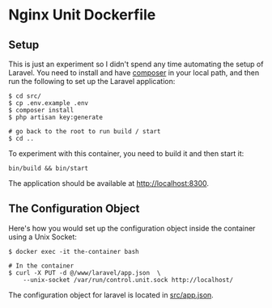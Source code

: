 # Nginx Unit Dockerfile

## Setup

This is just an experiment so I didn't spend any time automating the setup of Laravel. You need to install and have [composer](https://getcomposer.org/) in your local path, and then run the following to set up the Laravel application:

```
$ cd src/
$ cp .env.example .env
$ composer install
$ php artisan key:generate

# go back to the root to run build / start
$ cd ..
```

To experiment with this container, you need to build it and then start it:

```
bin/build && bin/start
```

The application should be available at [http://localhost:8300](http://localhost:8300).

## The Configuration Object

Here's how you would set up the configuration object inside the container using a Unix Socket:

```
$ docker exec -it the-container bash

# In the container
$ curl -X PUT -d @/www/laravel/app.json  \
    --unix-socket /var/run/control.unit.sock http://localhost/
```

The configuration object for laravel is located in [src/app.json](src/app.json).
